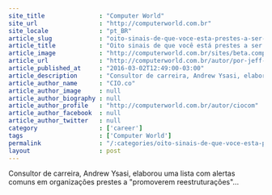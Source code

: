 ```yaml
---
site_title               : "Computer World"
site_url                 : "http://computerworld.com.br"
site_locale              : "pt_BR"
article_slug             : "oito-sinais-de-que-voce-esta-prestes-a-ser-demitido"
article_title            : "Oito sinais de que você está prestes a ser demitido"
article_image            : "http://computerworld.com.br/sites/beta.computerworld.com.br/files/news_articles/erro_falha_rh_problema.jpg"
article_url              : "http://computerworld.com.br/autor/por-jeff-vance-da-network-world"
article_published_at     : "2016-03-02T12:49:00-03:00"
article_description      : "Consultor de carreira, Andrew Ysasi, elaborou uma lista com alertas comuns em organizações prestes a 'promoverem reestruturações'..."
article_author_name      : "CIO.co"
article_author_image     : null
article_author_biography : null
article_author_profile   : "http://computerworld.com.br/autor/ciocom"
article_author_facebook  : null
article_author_twitter   : null
category                 : ['career']
tags                     : ['Computer World']
permalink                : "/:categories/oito-sinais-de-que-voce-esta-prestes-a-ser-demitido/"
layout                   : post
---
```


Consultor de carreira, Andrew Ysasi, elaborou uma lista com alertas comuns em organizações prestes a "promoverem reestruturações"...

